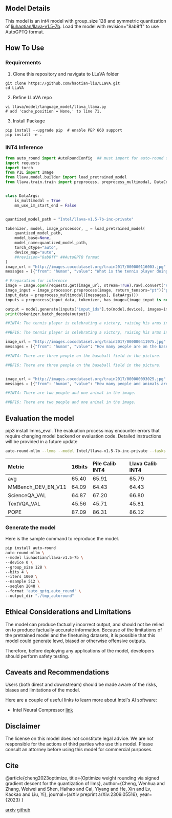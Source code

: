 
## Model Details

This model is an int4 model with group_size 128 and symmetric quantization of [liuhaotian/llava-v1.5-7b](https://huggingface.co/liuhaotian/llava-v1.5-7b). Load the model with revision="8ab8ff" to use AutoGPTQ format.

## How To Use

### Requirements

1. Clone this repository and navigate to LLaVA folder
```shell
git clone https://github.com/haotian-liu/LLaVA.git
cd LLaVA
```

2. Refine LLaVA repo
```
vi llava/model/language_model/llava_llama.py
# add 'cache_position = None,' to line 71.
```
3. Install Package
```
pip install --upgrade pip  # enable PEP 660 support
pip install -e .
```

### INT4 Inference
```python
from auto_round import AutoRoundConfig  ## must import for auto-round format
import requests
import torch
from PIL import Image
from llava.model.builder import load_pretrained_model
from llava.train.train import preprocess, preprocess_multimodal, DataCollatorForSupervisedDataset


class DataArgs:
    is_multimodal = True
    mm_use_im_start_end = False


quantized_model_path = "Intel/llava-v1.5-7b-inc-private"

tokenizer, model, image_processor, _ = load_pretrained_model(
    quantized_model_path,
    model_base=None,
    model_name=quantized_model_path,
    torch_dtype="auto",
    device_map="auto",
    ##revision="8ab8ff" ##AutoGPTQ format
)
image_url = "http://images.cocodataset.org/train2017/000000116003.jpg"
messages = [{"from": "human", "value": "What is the tennis player doing in the image?\n<image>"}]

# Preparation for inference
image = Image.open(requests.get(image_url, stream=True).raw).convert("RGB")
image_input = image_processor.preprocess(image, return_tensors="pt")["pixel_values"][0].to(model.device)
input_data = preprocess_multimodal([messages], DataArgs())
inputs = preprocess(input_data, tokenizer, has_image=(image_input is not None))

output = model.generate(inputs["input_ids"].to(model.device), images=image_input.unsqueeze(0).half(), max_new_tokens=50)
print(tokenizer.batch_decode(output))

##INT4: The tennis player is celebrating a victory, raising his arms in the air, and holding his tennis racket.

##BF16: The tennis player is celebrating a victory, raising his arms in the air, and holding a tennis racket.

image_url = "http://images.cocodataset.org/train2017/000000411975.jpg"
messages = [{"from": "human", "value": "How many people are on the baseball field in the picture?\n<image>"}]

##INT4: There are three people on the baseball field in the picture.

##BF16: There are three people on the baseball field in the picture.


image_url = "http://images.cocodataset.org/train2017/000000093025.jpg"
messages = [{"from": "human", "value": "How many people and animals are there in the image?\n<image>"}]

##INT4: There are two people and one animal in the image.

##BF16: There are two people and one animal in the image.
```

## Evaluation the model
pip3 install lmms_eval. The evaluation process may encounter errors that require changing model backend or evaluation code. Detailed instructions will be provided in a future update
```bash
auto-round-mllm --lmms --model Intel/llava-v1.5-7b-inc-private --tasks pope,textvqa_val,scienceqa,mmbench_en  --output_dir "./eval_result" --device cuda:0 
```
|Metric             |16bits|Pile Calib INT4  | Llava Calib INT4  |
|:-------------------|:------|:------|:--------------|
|avg                |65.40 |65.91 | 65.79 |
|MMBench_DEV_EN_V11 |64.09 |64.43 |64.43 |
|ScienceQA_VAL      |64.87 |67.20 |66.80 |
|TextVQA_VAL        |45.56 |45.71 |45.81 |
|POPE               |87.09 |86.31 |86.12 |

### Generate the model
Here is the sample command to reproduce the model.
```bash
pip install auto-round
auto-round-mllm \
--model liuhaotian/llava-v1.5-7b \
--device 0 \
--group_size 128 \
--bits 4 \
--iters 1000 \
--nsample 512 \
--seqlen 2048 \
--format 'auto_gptq,auto_round' \
--output_dir "./tmp_autoround"
```

## Ethical Considerations and Limitations

The model can produce factually incorrect output, and should not be relied on to produce factually accurate information. Because of the limitations of the pretrained model and the finetuning datasets, it is possible that this model could generate lewd, biased or otherwise offensive outputs.

Therefore, before deploying any applications of the model, developers should perform safety testing.

## Caveats and Recommendations

Users (both direct and downstream) should be made aware of the risks, biases and limitations of the model.

Here are a couple of useful links to learn more about Intel's AI software:

- Intel Neural Compressor [link](https://github.com/intel/neural-compressor)

## Disclaimer

The license on this model does not constitute legal advice. We are not responsible for the actions of third parties who use this model. Please consult an attorney before using this model for commercial purposes.

## Cite

@article{cheng2023optimize, title={Optimize weight rounding via signed gradient descent for the quantization of llms}, author={Cheng, Wenhua and Zhang, Weiwei and Shen, Haihao and Cai, Yiyang and He, Xin and Lv, Kaokao and Liu, Yi}, journal={arXiv preprint arXiv:2309.05516}, year={2023} }

[arxiv](https://arxiv.org/abs/2309.05516) [github](https://github.com/intel/auto-round)
